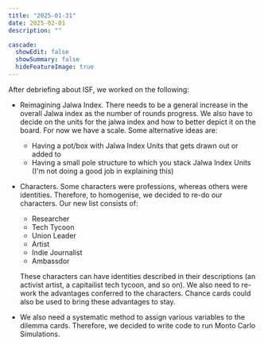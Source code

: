 ```yaml
---
title: "2025-01-31"
date: 2025-02-01
description: ""

cascade:
  showEdit: false
  showSummary: false
  hideFeatureImage: true
---
```

After debriefing about ISF, we worked on the following:
- Reimagining Jalwa Index. There needs to be a general increase in the overall Jalwa index as the number of rounds progress. We also have to decide on the units for the jalwa index and how to better depict it on the board. For now we have a scale. Some alternative ideas are:
   - Having a pot/box with Jalwa Index Units that gets drawn out or added to
   - Having a small pole structure to which you stack Jalwa Index Units (I'm not doing a good job in explaining this)

- Characters. Some characters were professions, whereas others were identities. Therefore, to homogenise, we decided to re-do our characters. Our new list consists of: 
   - Researcher
   - Tech Tycoon
   - Union Leader
   - Artist
   - Indie Journalist
   - Ambassdor

   These characters can have identities described in their descriptions (an activist artist, a capitailist tech tycoon, and so on). We also need to re-work the advantages conferred to the characters. Chance cards could also be used to bring these advantages to stay.

- We also need a systematic method to assign various variables to the dilemma cards. Therefore, we decided to write code to run Monto Carlo Simulations.